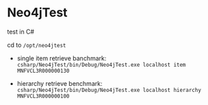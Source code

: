 # Neo4jTest
test in C#

cd to `/opt/neo4jtest`

- single item retrieve banchmark:
  `csharp/Neo4jTest/bin/Debug/Neo4jTest.exe localhost item MNFVCL3R000000130`
  
- hierarchy retrieve benchmark:
  `csharp/Neo4jTest/bin/Debug/Neo4jTest.exe localhost hierarchy MNFVCL3R000000100`
